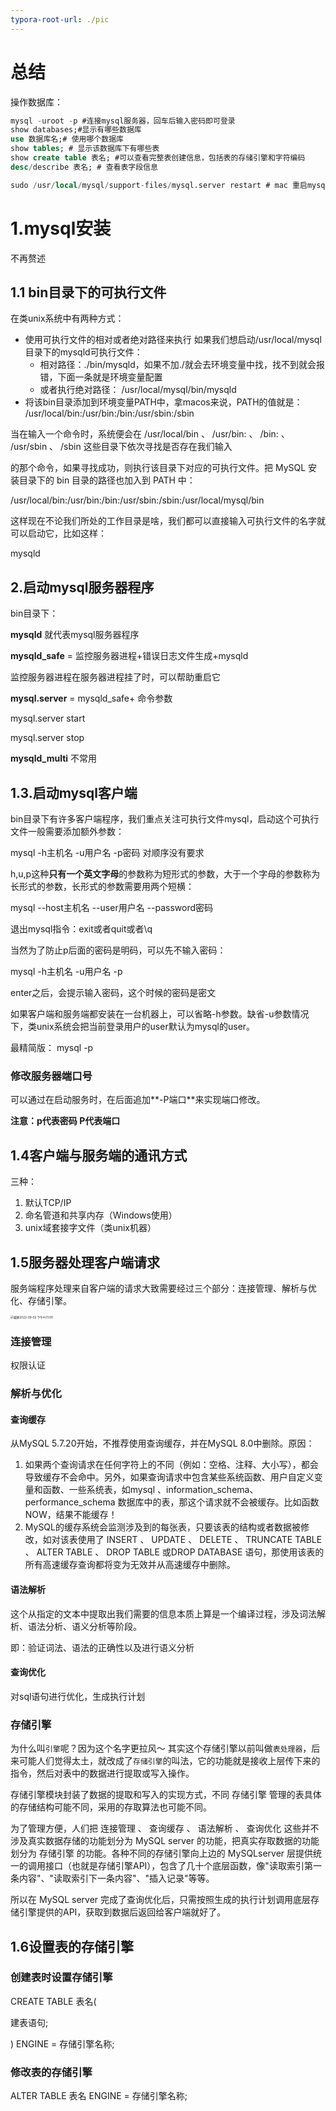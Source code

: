 ```yaml
---
typora-root-url: ./pic
---
```


# 总结

操作数据库：

```sql
mysql -uroot -p #连接mysql服务器，回车后输入密码即可登录
show databases;#显示有哪些数据库
use 数据库名;# 使用哪个数据库
show tables; # 显示该数据库下有哪些表
show create table 表名; #可以查看完整表创建信息，包括表的存储引擎和字符编码
desc/describe 表名; # 查看表字段信息

sudo /usr/local/mysql/support-files/mysql.server restart # mac 重启mysql服务器
```





# 1.mysql安装

不再赘述

## 1.1 bin目录下的可执行文件

在类unix系统中有两种方式：

* 使用可执行文件的相对或者绝对路径来执行
  如果我们想启动/usr/local/mysql目录下的mysqld可执行文件：
  * 相对路径：./bin/mysqld，如果不加./就会去环境变量中找，找不到就会报错，下面一条就是环境变量配置
  * 或者执行绝对路径： /usr/local/mysql/bin/mysqld
* 将该bin目录添加到环境变量PATH中，拿macos来说，PATH的值就是：
  /usr/local/bin:/usr/bin:/bin:/usr/sbin:/sbin

当在输入一个命令时，系统便会在 /usr/local/bin 、 /usr/bin: 、 /bin: 、 /usr/sbin 、 /sbin 这些目录下依次寻找是否存在我们输入

的那个命令，如果寻找成功，则执行该目录下对应的可执行文件。把 MySQL 安装目录下的 bin 目录的路径也加入到 PATH 中：

/usr/local/bin:/usr/bin:/bin:/usr/sbin:/sbin:/usr/local/mysql/bin

这样现在不论我们所处的工作目录是啥，我们都可以直接输入可执行文件的名字就可以启动它，比如这样：

 mysqld

## 2.启动mysql服务器程序

bin目录下：

**mysqld** 就代表mysql服务器程序

**mysqld_safe** = 监控服务器进程+错误日志文件生成+mysqld

监控服务器进程在服务器进程挂了时，可以帮助重启它

**mysql.server** = mysqld_safe+ 命令参数

mysql.server start

mysql.server stop

**mysqld_multi** 不常用



## 1.3.启动mysql客户端

bin目录下有许多客户端程序，我们重点关注可执行文件mysql，启动这个可执行文件一般需要添加额外参数：

mysql -h主机名 -u用户名 -p密码  对顺序没有要求

h,u,p这种**只有一个英文字母**的参数称为短形式的参数，大于一个字母的参数称为长形式的参数，长形式的参数需要用两个短横：

mysql --host主机名 --user用户名 --password密码

退出mysql指令：exit或者quit或者\q

当然为了防止p后面的密码是明码，可以先不输入密码：

mysql -h主机名 -u用户名 -p

enter之后，会提示输入密码，这个时候的密码是密文

如果客户端和服务端都安装在一台机器上，可以省略-h参数。缺省-u参数情况下，类unix系统会把当前登录用户的user默认为mysql的user。

最精简版： mysql -p

### 修改服务器端口号

可以通过在启动服务时，在后面追加**-P端口**来实现端口修改。

**注意：p代表密码 P代表端口**

## 1.4客户端与服务端的通讯方式

三种：

1. 默认TCP/IP
2. 命名管道和共享内存（Windows使用）
3. unix域套接字文件（类unix机器）

## 1.5服务器处理客户端请求

服务端程序处理来自客户端的请求大致需要经过三个部分：连接管理、解析与优化、存储引擎。

<img src="/服务器处理客户端请求.png" alt="截屏2022-09-02 下午4.01.00" style="zoom: 33%;" />

### 连接管理

权限认证

### 解析与优化

#### 查询缓存

从MySQL 5.7.20开始，不推荐使用查询缓存，并在MySQL 8.0中删除。原因：

1. 如果两个查询请求在任何字符上的不同（例如：空格、注释、大小写），都会导致缓存不会命中。另外，如果查询请求中包含某些系统函数、用户自定义变量和函数、一些系统表，如mysql 、information_schema、 performance_schema 数据库中的表，那这个请求就不会被缓存。比如函数 NOW，结果不能缓存！
2. MySQL的缓存系统会监测涉及到的每张表，只要该表的结构或者数据被修改，如对该表使用了 INSERT 、 UPDATE 、 DELETE 、 TRUNCATE TABLE 、 ALTER TABLE 、 DROP TABLE 或DROP DATABASE 语句，那使用该表的所有高速缓存查询都将变为无效并从高速缓存中删除。

#### 语法解析

这个从指定的文本中提取出我们需要的信息本质上算是一个编译过程，涉及词法解析、语法分析、语义分析等阶段。

即：验证词法、语法的正确性以及进行语义分析

#### 查询优化

对sql语句进行优化，生成执行计划

### 存储引擎

为什么叫`引擎`呢？因为这个名字更拉风～ 其实这个存储引擎以前叫做`表处理器`，后来可能人们觉得太土，就改成了`存储引擎`的叫法，它的功能就是接收上层传下来的指令，然后对表中的数据进行提取或写入操作。

存储引擎模块封装了数据的提取和写入的实现方式，不同 存储引擎 管理的表具体的存储结构可能不同，采用的存取算法也可能不同。





为了管理方便，人们把 连接管理 、 查询缓存 、 语法解析 、 查询优化 这些并不涉及真实数据存储的功能划分为 MySQL server 的功能，把真实存取数据的功能划分为 存储引擎 的功能。各种不同的存储引擎向上边的 MySQLserver 层提供统一的调用接口（也就是存储引擎API），包含了几十个底层函数，像"读取索引第一条内容"、"读取索引下一条内容"、"插入记录"等等。

所以在 MySQL server 完成了查询优化后，只需按照生成的执行计划调用底层存储引擎提供的API，获取到数据后返回给客户端就好了。

## 1.6设置表的存储引擎

### 创建表时设置存储引擎

CREATE TABLE 表名(

 建表语句;

) ENGINE = 存储引擎名称;

### 修改表的存储引擎

ALTER TABLE 表名 ENGINE = 存储引擎名称;